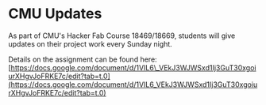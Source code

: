 # CMU Updates

As part of CMU's Hacker Fab Course 18469/18669, students will give updates on their project work every Sunday night.&#x20;

Details on the assignment can be found here: [https://docs.google.com/document/d/1VIL6\_VEkJ3WJWSxd1Ij3GuT30xgoiurXHgvJoFRKE7c/edit?tab=t.0](https://docs.google.com/document/d/1VIL6_VEkJ3WJWSxd1Ij3GuT30xgoiurXHgvJoFRKE7c/edit?tab=t.0)
